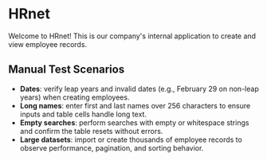 # HRnet
Welcome to HRnet! This is our company's internal application to create and view employee records.

## Manual Test Scenarios

- **Dates**: verify leap years and invalid dates (e.g., February 29 on non-leap years) when creating employees.
- **Long names**: enter first and last names over 256 characters to ensure inputs and table cells handle long text.
- **Empty searches**: perform searches with empty or whitespace strings and confirm the table resets without errors.
- **Large datasets**: import or create thousands of employee records to observe performance, pagination, and sorting behavior.

